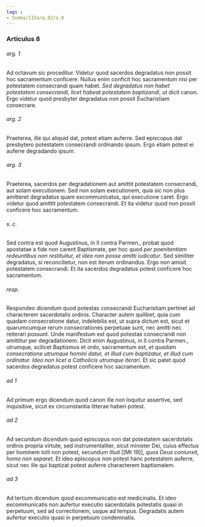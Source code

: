 ```yaml
---
tags : 
- Summa/IIIa/q.82/a.8
---
```


### Articulus 8

###### arg. 1
Ad octavum sic proceditur. Videtur quod sacerdos degradatus non possit hoc sacramentum conficere. Nullus enim conficit hoc sacramentum nisi per potestatem consecrandi quam habet. *Sed degradatus non habet potestatem consecrandi, licet habeat potestatem baptizandi*, ut dicit canon. Ergo videtur quod presbyter degradatus non possit Eucharistiam consecrare.

###### arg. 2
Praeterea, ille qui aliquid dat, potest etiam auferre. Sed episcopus dat presbytero potestatem consecrandi ordinando ipsum. Ergo etiam potest ei auferre degradando ipsum.

###### arg. 3
Praeterea, sacerdos per degradationem aut amittit potestatem consecrandi, aut solam executionem. Sed non solam executionem, quia sic non plus amitteret degradatus quam excommunicatus, qui executione caret. Ergo videtur quod amittit potestatem consecrandi. Et ita videtur quod non possit conficere hoc sacramentum.

###### s. c.
Sed contra est quod Augustinus, in II contra Parmen., probat quod apostatae a fide non carent Baptismate, per hoc quod *per poenitentiam redeuntibus non restituitur, et ideo non posse amitti iudicatur*. Sed similiter degradatus, si reconcilietur, non est iterum ordinandus. Ergo non amisit potestatem consecrandi. Et ita sacerdos degradatus potest conficere hoc sacramentum.

###### resp.
Respondeo dicendum quod potestas consecrandi Eucharistiam pertinet ad characterem sacerdotalis ordinis. Character autem quilibet, quia cum quadam consecratione datur, indelebilis est, ut supra dictum est, sicut et quarumcumque rerum consecrationes perpetuae sunt, nec amitti nec reiterari possunt. Unde manifestum est quod potestas consecrandi non amittitur per degradationem. Dicit enim Augustinus, in II contra Parmen., utrumque, scilicet Baptismus et ordo, sacramentum est, *et quadam consecratione utrumque homini datur, et illud cum baptizatur, et illud cum ordinatur. Ideo non licet a Catholicis utrumque iterari*. Et sic patet quod sacerdos degradatus potest conficere hoc sacramentum.

###### ad 1
Ad primum ergo dicendum quod canon ille non loquitur assertive, sed inquisitive, sicut ex circumstantia litterae haberi potest.

###### ad 2
Ad secundum dicendum quod episcopus non dat potestatem sacerdotalis ordinis propria virtute, sed instrumentaliter, sicut minister Dei, cuius effectus per hominem tolli non potest, secundum illud [[Mt 19]], *quos Deus coniunxit, homo non separet*. Et ideo episcopus non potest hanc potestatem auferre, sicut nec ille qui baptizat potest auferre characterem baptismalem.

###### ad 3
Ad tertium dicendum quod excommunicatio est medicinalis. Et ideo excommunicatis non aufertur executio sacerdotalis potestatis quasi in perpetuum, sed ad correctionem, usque ad tempus. Degradatis autem aufertur executio quasi in perpetuum condemnatis.

